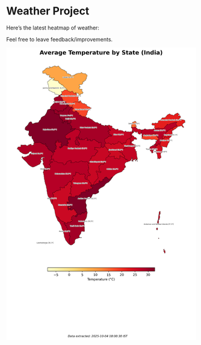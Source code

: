 # Weather Project

Here’s the latest heatmap of weather:

Feel free to leave feedback/improvements.

![India Heatmap](docs/assets/india_heatmap.png?v=E11368)
